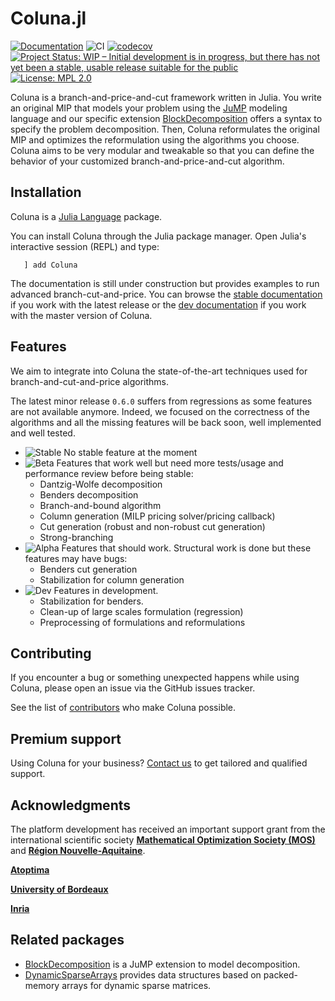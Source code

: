 # Coluna.jl

[![Documentation](https://img.shields.io/badge/docs-stable-blue.svg)](https://atoptima.github.io/Coluna.jl/stable)
![CI](https://github.com/atoptima/Coluna.jl/workflows/CI/badge.svg?branch=master)
[![codecov](https://codecov.io/gh/atoptima/Coluna.jl/branch/master/graph/badge.svg)](https://codecov.io/gh/atoptima/Coluna.jl)
[![Project Status: WIP – Initial development is in progress, but there has not yet been a stable, usable release suitable for the public](https://www.repostatus.org/badges/latest/wip.svg)](https://www.repostatus.org/#wip)
[![License: MPL 2.0](https://img.shields.io/badge/License-MPL%202.0-brightgreen.svg)](https://opensource.org/licenses/MPL-2.0)


Coluna is a branch-and-price-and-cut framework written in Julia.
You write an original MIP that models your problem using the
[JuMP](https://github.com/jump-dev/JuMP.jl) modeling language and our specific extension
[BlockDecomposition](https://github.com/atoptima/BlockDecomposition.jl) offers a syntax
to specify the problem decomposition. Then, Coluna reformulates the original MIP and
optimizes the reformulation using the algorithms you choose.
Coluna aims to be very modular and tweakable so that you can define the behavior of
your customized branch-and-price-and-cut algorithm.

## Installation

Coluna is a [Julia Language](https://julialang.org/) package.

You can install Coluna through the Julia package manager.
Open Julia's interactive session (REPL) and type:

```
   ] add Coluna
```

The documentation is still under construction but provides examples to run advanced branch-cut-and-price.
You can browse the [stable documentation](https://atoptima.github.io/Coluna.jl/stable) if you work with the latest release
or the [dev documentation](https://atoptima.github.io/Coluna.jl/latest) if you work with the master version of Coluna.

## Features

We aim to integrate into Coluna the state-of-the-art techniques used for
branch-and-cut-and-price algorithms.

The latest minor release `0.6.0` suffers from regressions as some features are not available anymore. Indeed, we focused on the correctness of the algorithms and all the missing features will be back soon, well implemented and well tested.

- ![Stable](https://img.shields.io/badge/-stable-brightgreen) No stable feature at the moment
- ![Beta](https://img.shields.io/badge/-beta-green) Features that work well but need more tests/usage and performance review before being stable:
  - Dantzig-Wolfe decomposition
  - Benders decomposition
  - Branch-and-bound algorithm
  - Column generation (MILP pricing solver/pricing callback)
  - Cut generation (robust and non-robust cut generation)
  - Strong-branching
- ![Alpha](https://img.shields.io/badge/-alpha-yellow) Features that should work. Structural work is done but these features may have bugs:
  - Benders cut generation
  - Stabilization for column generation 
- ![Dev](https://img.shields.io/badge/-dev-orange) Features in development.
  - Stabilization for benders.
  - Clean-up of large scales formulation (regression)
  - Preprocessing of formulations and reformulations

## Contributing

If you encounter a bug or something unexpected happens while using Coluna,
please open an issue via the GitHub issues tracker.

See the list of [contributors](https://github.com/atoptima/Coluna.jl/graphs/contributors)
who make Coluna possible.


## Premium support

Using Coluna for your business?
[Contact us](https://atoptima.com/contact/?sup) to get tailored and qualified support.

## Acknowledgments

The platform development has received an important support grant from the international scientific society [**Mathematical Optimization Society (MOS)**](http://www.mathopt.org/) and [**Région Nouvelle-Aquitaine**](https://www.nouvelle-aquitaine.fr/).

[**Atoptima**](https://atoptima.com/)

[**University of Bordeaux**](https://www.u-bordeaux.fr/)

[**Inria**](https://www.inria.fr/fr)

## Related packages

- [BlockDecomposition](https://github.com/atoptima/BlockDecomposition.jl) is a JuMP extension to model decomposition.
- [DynamicSparseArrays](https://github.com/atoptima/DynamicSparseArrays.jl) provides data structures based on packed-memory arrays for dynamic sparse matrices.
